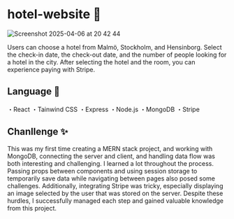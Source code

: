 # hotel-website 🏨
![Screenshot 2025-04-06 at 20 42 44](https://github.com/user-attachments/assets/2d1f5dcd-51df-4fb7-9d46-8f1ba5e8e9b1)

Users can choose a hotel from Malmö, Stockholm, and Hensinborg. Select the check-in date, the check-out date, and the number of people looking for a hotel in the city. After selecting the hotel and the room, you can experience paying with Stripe.

## Language 📖
・React
・Tainwind CSS
・Express
・Node.js
・MongoDB
・Stripe

## Chanllenge ✨
This was my first time creating a MERN stack project, and working with MongoDB, connecting the server and client, and handling data flow was both interesting and challenging. I learned a lot throughout the process. Passing props between components and using session storage to temporarily save data while navigating between pages also posed some challenges. Additionally, integrating Stripe was tricky, especially displaying an image selected by the user that was stored on the server. Despite these hurdles, I successfully managed each step and gained valuable knowledge from this project.
